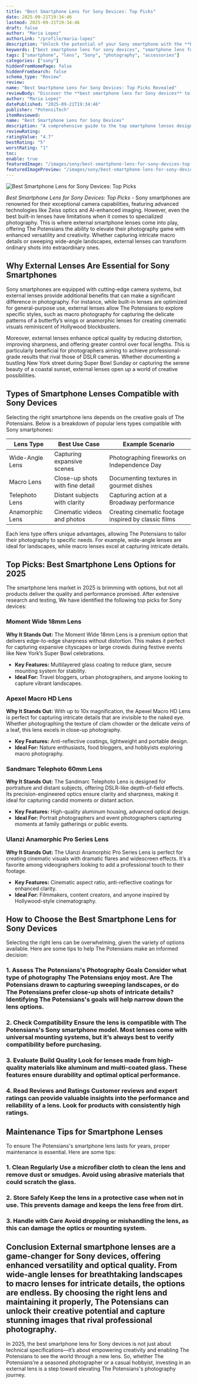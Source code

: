 ```yaml
---
title: "Best Smartphone Lens for Sony Devices: Top Picks"
date: 2025-09-21T19:34:46
lastmod: 2025-09-21T19:34:46
draft: false
author: "Maria Lopez"
authorLink: "/profile/maria-lopez"
description: "Unlock the potential of your Sony smartphone with the **best smartphone lens for Sony devices**. Explore expert reviews, top-rated options, and tips for capturing stunning photos and videos."
keywords: ["best smartphone lens for sony devices", "smartphone lens for Sony photography", "Sony smartphone lens guide"]
tags: ["smartphone", "lens", "Sony", "photography", "accessories"]
categories: ["sony"]
hiddenFromHomePage: false
hiddenFromSearch: false
schema_type: "Review"
review:
name: "Best Smartphone Lens for Sony Devices: Top Picks Revealed"
reviewBody: "Discover the **best smartphone lens for Sony devices** to elevate your photography game. Learn about top-rated lenses, their features, and how they can transform your mobile photography experience."
author: "Maria Lopez"
datePublished: "2025-09-21T19:34:46"
publisher: "PotensiTech"
itemReviewed:
name: "Best Smartphone Lens for Sony Devices"
description: "A comprehensive guide to the top smartphone lenses designed to enhance photography on Sony devices, including wide-angle, macro, telephoto, and anamorphic options."
reviewRating:
ratingValue: "4.7"
bestRating: "5"
worstRating: "1"
toc:
enable: true
featuredImage: "/images/sony/best-smartphone-lens-for-sony-devices-top-picks.jpg"
featuredImagePreview: "/images/sony/best-smartphone-lens-for-sony-devices-top-picks.jpg"
---
```


![Best Smartphone Lens for Sony Devices: Top Picks](/images/sony/best-smartphone-lens-for-sony-devices-top-picks.jpg)



*Best Smartphone Lens for Sony Devices: Top Picks* - Sony smartphones are renowned for their exceptional camera capabilities, featuring advanced technologies like Zeiss optics and AI-enhanced imaging. However, even the best built-in lenses have limitations when it comes to specialized photography. This is where external smartphone lenses come into play, offering The Potensians the ability to elevate their photography game with enhanced versatility and creativity. Whether capturing intricate macro details or sweeping wide-angle landscapes, external lenses can transform ordinary shots into extraordinary ones.

## Why External Lenses Are Essential for Sony Smartphones

Sony smartphones are equipped with cutting-edge camera systems, but external lenses provide additional benefits that can make a significant difference in photography. For instance, while built-in lenses are optimized for general-purpose use, external lenses allow The Potensians to explore specific styles, such as macro photography for capturing the delicate patterns of a butterfly’s wings or anamorphic lenses for creating cinematic visuals reminiscent of Hollywood blockbusters.

Moreover, external lenses enhance optical quality by reducing distortion, improving sharpness, and offering greater control over focal lengths. This is particularly beneficial for photographers aiming to achieve professional-grade results that rival those of DSLR cameras. Whether documenting a bustling New York street during Super Bowl Sunday or capturing the serene beauty of a coastal sunset, external lenses open up a world of creative possibilities.

## Types of Smartphone Lenses Compatible with Sony Devices

Selecting the right smartphone lens depends on the creative goals of The Potensians. Below is a breakdown of popular lens types compatible with Sony smartphones:

<div class="table-responsive">
<table class="html-table">
<thead>
<tr>
<th>Lens Type</th>
<th>Best Use Case</th>
<th>Example Scenario</th>
</tr>
</thead>
<tbody>
<tr>
<td>Wide-Angle Lens</td>
<td>Capturing expansive scenes</td>
<td>Photographing fireworks on Independence Day</td>
</tr>
<tr>
<td>Macro Lens</td>
<td>Close-up shots with fine detail</td>
<td>Documenting textures in gourmet dishes</td>
</tr>
<tr>
<td>Telephoto Lens</td>
<td>Distant subjects with clarity</td>
<td>Capturing action at a Broadway performance</td>
</tr>
<tr>
<td>Anamorphic Lens</td>
<td>Cinematic videos and photos</td>
<td>Creating cinematic footage inspired by classic films</td>
</tr>
</tbody>
</table>
</div>

Each lens type offers unique advantages, allowing The Potensians to tailor their photography to specific needs. For example, wide-angle lenses are ideal for landscapes, while macro lenses excel at capturing intricate details.

## Top Picks: Best Smartphone Lens Options for 2025

The smartphone lens market in 2025 is brimming with options, but not all products deliver the quality and performance promised. After extensive research and testing, We have identified the following top picks for Sony devices:

### Moment Wide 18mm Lens

__Why It Stands Out:__ The Moment Wide 18mm Lens is a premium option that delivers edge-to-edge sharpness without distortion. This makes it perfect for capturing expansive cityscapes or large crowds during festive events like New York’s Super Bowl celebrations.

- **Key Features:** Multilayered glass coating to reduce glare, secure mounting system for stability.
- **Ideal For:** Travel bloggers, urban photographers, and anyone looking to capture vibrant landscapes.

### Apexel Macro HD Lens

**Why It Stands Out:** With up to 10x magnification, the Apexel Macro HD Lens is perfect for capturing intricate details that are invisible to the naked eye. Whether photographing the texture of clam chowder or the delicate veins of a leaf, this lens excels in close-up photography.

- **Key Features:** Anti-reflective coatings, lightweight and portable design.
- **Ideal For:** Nature enthusiasts, food bloggers, and hobbyists exploring macro photography.

### Sandmarc Telephoto 60mm Lens

**Why It Stands Out:** The Sandmarc Telephoto Lens is designed for portraiture and distant subjects, offering DSLR-like depth-of-field effects. Its precision-engineered optics ensure clarity and sharpness, making it ideal for capturing candid moments or distant action.

- **Key Features:** High-quality aluminum housing, advanced optical design.
- **Ideal For:** Portrait photographers and event photographers capturing moments at family gatherings or public events.

### Ulanzi Anamorphic Pro Series Lens

**Why It Stands Out:** The Ulanzi Anamorphic Pro Series Lens is perfect for creating cinematic visuals with dramatic flares and widescreen effects. It’s a favorite among videographers looking to add a professional touch to their footage.

- __Key Features:__ Cinematic aspect ratio, anti-reflective coatings for enhanced clarity.
- **Ideal For:** Filmmakers, content creators, and anyone inspired by Hollywood-style cinematography.

## How to Choose the Best Smartphone Lens for Sony Devices

Selecting the right lens can be overwhelming, given the variety of options available. Here are some tips to help The Potensians make an informed decision:

### 1. Assess The Potensians's Photography Goals Consider what type of photography The Potensians enjoy most. Are The Potensians drawn to capturing sweeping landscapes, or do The Potensians prefer close-up shots of intricate details? Identifying The Potensians's goals will help narrow down the lens options.

### 2. Check Compatibility Ensure the lens is compatible with The Potensians's Sony smartphone model. Most lenses come with universal mounting systems, but it’s always best to verify compatibility before purchasing.

### 3. Evaluate Build Quality Look for lenses made from high-quality materials like aluminum and multi-coated glass. These features ensure durability and optimal optical performance.

### 4. Read Reviews and Ratings Customer reviews and expert ratings can provide valuable insights into the performance and reliability of a lens. Look for products with consistently high ratings.

## Maintenance Tips for Smartphone Lenses

To ensure The Potensians's smartphone lens lasts for years, proper maintenance is essential. Here are some tips:

### 1. Clean Regularly Use a microfiber cloth to clean the lens and remove dust or smudges. Avoid using abrasive materials that could scratch the glass.

### 2. Store Safely Keep the lens in a protective case when not in use. This prevents damage and keeps the lens free from dirt.

### 3. Handle with Care Avoid dropping or mishandling the lens, as this can damage the optics or mounting system.

## Conclusion External smartphone lenses are a game-changer for Sony devices, offering enhanced versatility and optical quality. From wide-angle lenses for breathtaking landscapes to macro lenses for intricate details, the options are endless. By choosing the right lens and maintaining it properly, The Potensians can unlock their creative potential and capture stunning images that rival professional photography.

In 2025, the best smartphone lens for Sony devices is not just about technical specifications—it’s about empowering creativity and enabling The Potensians to see the world through a new lens. So, whether The Potensians’re a seasoned photographer or a casual hobbyist, investing in an external lens is a step toward elevating The Potensians's photography journey.